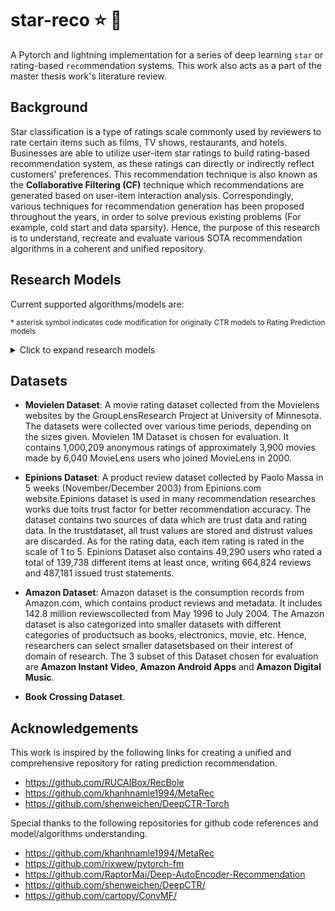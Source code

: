 # star-reco :star: :robot:
A Pytorch and lightning implementation for a series of deep learning `star` or rating-based `reco`mmendation systems. This work also acts as a part of the master thesis work's literature review.

Background
---
Star classification is a type of ratings scale commonly used by reviewers to rate certain items such as films, TV shows, restaurants, and hotels. Businesses are able to utilize user-item star ratings to build rating-based recommendation system, as these ratings can directly or indirectly reflect customers' preferences. This recommendation technique is also known as the **Collaborative Filtering (CF)** technique which recommendations are generated based on user-item interaction analysis. Correspondingly, various techniques for recommendation generation has been proposed throughout the years, in order to solve previous existing problems (For example, cold start and data sparsity). Hence, the purpose of this research is to understand, recreate and evaluate various SOTA recommendation algorithms in a coherent and unified repository.

Research Models
---
Current supported algorithms/models are:

<sup> * asterisk symbol indicates code modification for originally CTR models to Rating Prediction models</sup>
<details>
  <summary>Click to expand research models</summary>
  <table>
    <tr>
      <th rowspan = 2>Research models</th>
      <th rowspan = 2>Details</th>
      <th colspan = 4>Models</th>
    </tr>
    <tr>
      <th>Linear</th>
      <th>Non-linear/FC/MLP</th>
      <th>AE</th>
      <th>CNN</th>
    </tr>
    <tr>
      <td>Matrix Factorization (MF)</td>
      <td>
        <a href="https://www.inf.unibz.it/~ricci/ISR/papers/ieeecomputer.pdf">paper</a> | 
        <a href="https://github.com/KyleOng/star-reco/blob/master/starreco/model/mf.py">code</a>
      </td>
      <td></td>
      <td></td>
      <td></td>
      <td></td>
    </tr>
    <tr>
      <td>Factorization Machine (FM)</td>
      <td>
        <a href="https://sdcast.ksdaemon.ru/wp-content/uploads/2020/02/Rendle2010FM.pdf">paper</a> | 
        <a href="https://github.com/KyleOng/star-reco/blob/master/starreco/model/fm.py">code</a>
      </td>
      <td></td>
      <td></td>
      <td></td>
      <td></td>
    </tr>
    <tr>
      <td>Neural Collaborative Filtering (MLP)</td>
      <td>
        <a href="https://www.comp.nus.edu.sg/~xiangnan/papers/ncf.pdf">paper</a> | 
        <a href="https://github.com/KyleOng/star-reco/blob/master/starreco/model/ncf.py">code</a>
      </td>
      <td></td>
      <td></td>
      <td></td>
      <td></td>
    </tr>
  </table>
</details>
  
Datasets
---
- **Movielen Dataset**: A movie rating dataset collected from the Movielens websites by the GroupLensResearch Project  at University of Minnesota. The datasets were collected over various time periods, depending on the sizes given. Movielen 1M Dataset is chosen for evaluation. It contains 1,000,209 anonymous ratings of approximately 3,900 movies made by 6,040 MovieLens users who joined MovieLens in 2000.

- **Epinions Dataset**: A product review dataset collected by Paolo Massa in 5 weeks (November/December 2003) from Epinions.com website.Epinions dataset is used in many recommendation researches works due toits trust factor for better recommendation accuracy. The dataset contains two sources of data which are trust data and rating data. In the trustdataset, all trust values are stored and distrust values are discarded. As for the rating data, each item rating is rated in the scale of 1 to 5. Epinions Dataset also contains 49,290 users who rated a total of 139,738 different items at least once, writing 664,824 reviews and 487,181 issued trust statements.

- **Amazon Dataset**: Amazon dataset is the consumption records from Amazon.com, which contains product reviews and metadata. It includes 142.8 million reviewscollected from May 1996 to July 2004. The Amazon dataset is also categorized into smaller datasets with different categories of productsuch as books, electronics, movie, etc. Hence, researchers can select smaller datasetsbased on their interest of domain of research. The 3 subset of this Dataset chosen for evaluation are **Amazon Instant Video**, **Amazon Android Apps** and **Amazon Digital Music**.

- **Book Crossing Dataset**.

Acknowledgements
---
This work is inspired by the following links for creating a unified and comprehensive repository for rating prediction recommendation.
- https://github.com/RUCAIBox/RecBole
- https://github.com/khanhnamle1994/MetaRec
- https://github.com/shenweichen/DeepCTR-Torch

Special thanks to the following repositories for github code references and model/algorithms understanding.
- https://github.com/khanhnamle1994/MetaRec
- https://github.com/rixwew/pytorch-fm
- https://github.com/RaptorMai/Deep-AutoEncoder-Recommendation
- https://github.com/shenweichen/DeepCTR/
- https://github.com/cartopy/ConvMF/





 
